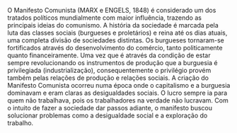 O Manifesto Comunista (MARX e ENGELS, 1848) é considerado um dos tratados políticos mundialmente com maior influência, trazendo as principais ideias do comunismo. A história da sociedade é marcada pela luta das classes sociais (burgueses e proletários) e reina até os dias atuais, uma completa divisão de sociedades distintas. Os burgueses tornaram-se fortificados através do desenvolvimento do comércio, tanto politicamente quanto financeiramente. Uma vez que é através da condição de estar sempre revolucionando os instrumentos de produção que a burguesia é privilegiada (industrialização), consequentemente o privilégio provém também pelas relações de produção e relações sociais. A criação do Manifesto Comunista ocorreu numa época onde o capitalismo e a burguesia dominavam e eram claras as desigualdades sociais. O lucro sempre ia para quem não trabalhava, pois os trabalhadores na verdade não lucravam. Com o intuito de fazer a sociedade dar passos adiante, o manifesto buscou solucionar problemas como a desigualdade social e a exploração do trabalho.
